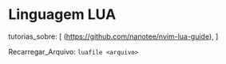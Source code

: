 # Linguagem LUA

tutorias_sobre: [
(https://github.com/nanotee/nvim-lua-guide),
]

Recarregar_Arquivo: `luafile <arquivo>`

